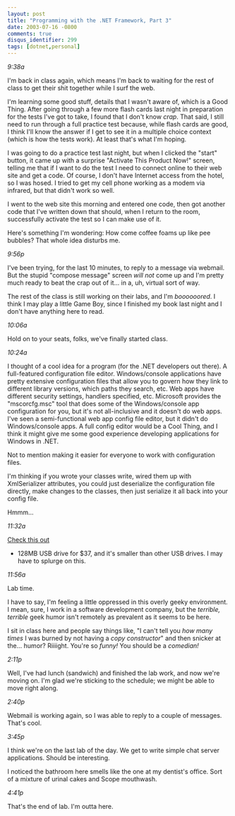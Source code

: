 ```yaml
---
layout: post
title: "Programming with the .NET Framework, Part 3"
date: 2003-07-16 -0800
comments: true
disqus_identifier: 299
tags: [dotnet,personal]
---
```

*9:38a*

 I'm back in class again, which means I'm back to waiting for the rest
of class to get their shit together while I surf the web.

 I'm learning some good stuff, details that I wasn't aware of, which is
a Good Thing. After going through a few more flash cards last night in
preparation for the tests I've got to take, I found that I don't know
*crap*. That said, I still need to run through a full practice test
because, while flash cards are good, I think I'll know the answer if I
get to see it in a multiple choice context (which is how the tests
work). At least that's what I'm hoping.

 I was going to do a practice test last night, but when I clicked the
"start" button, it came up with a surprise "Activate This Product Now!"
screen, telling me that if I want to do the test I need to connect
online to their web site and get a code. Of course, I don't have
Internet access from the hotel, so I was hosed. I tried to get my cell
phone working as a modem via infrared, but that didn't work so well.

 I went to the web site this morning and entered one code, then got
another code that I've written down that should, when I return to the
room, successfully activate the test so I can make use of it.

 Here's something I'm wondering: How come coffee foams up like pee
bubbles? That whole idea disturbs me.

 *9:56p*

 I've been trying, for the last 10 minutes, to reply to a message via
webmail. But the stupid "compose message" screen *will not* come up and
I'm pretty much ready to beat the crap out of it... in a, uh, virtual
sort of way.

 The rest of the class is still working on their labs, and I'm
*boooooored*. I think I may play a little Game Boy, since I finished my
book last night and I don't have anything here to read.

 *10:06a*

 Hold on to your seats, folks, we've finally started class.

 *10:24a*

 I thought of a cool idea for a program (for the .NET developers out
there). A full-featured configuration file editor. Windows/console
applications have pretty extensive configuration files that allow you to
govern how they link to different library versions, which paths they
search, etc. Web apps have different security settings, handlers
specified, etc. Microsoft provides the "mscorcfg.msc" tool that does
some of the Windows/console app configuration for you, but it's not
all-inclusive and it doesn't do web apps. I've seen a semi-functional
web app config file editor, but it didn't do Windows/console apps. A
full config editor would be a Cool Thing, and I think it might give me
some good experience developing applications for Windows in .NET.

 Not to mention making it easier for everyone to work with configuration
files.

 I'm thinking if you wrote your classes write, wired them up with
XmlSerializer attributes, you could just deserialize the configuration
file directly, make changes to the classes, then just serialize it all
back into your config file.

 Hmmm...

 *11:32a*

 [Check this
out](http://babelfish.altavista.com/babelfish/urltrurl?lp=ja_en&url=http%3A%2F%2Fwww.watch.impress.co.jp%2Fakiba%2Fhotline%2F20030719%2Fetc_et128m.html)
- 128MB USB drive for $37, and it's smaller than other USB drives. I
may have to splurge on this.

 *11:56a*

 Lab time.

 I have to say, I'm feeling a little oppressed in this overly geeky
environment. I mean, sure, I work in a software development company, but
the *terrible, terrible* geek humor isn't remotely as prevalent as it
seems to be here.

 I sit in class here and people say things like, "I can't tell you *how
many times* I was burned by not having a *copy constructor*" and then
snicker at the... humor? Riiiight. You're so *funny!* You should be a
*comedian!*

 *2:11p*

 Well, I've had lunch (sandwich) and finished the lab work, and now
we're moving on. I'm glad we're sticking to the schedule; we might be
able to move right along.

 *2:40p*

 Webmail is working again, so I was able to reply to a couple of
messages. That's cool.

 *3:45p*

 I think we're on the last lab of the day. We get to write simple chat
server applications. Should be interesting.

 I noticed the bathroom here smells like the one at my dentist's office.
Sort of a mixture of urinal cakes and Scope mouthwash.

 *4:41p*

 That's the end of lab. I'm outta here.
